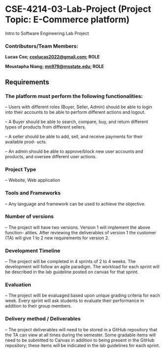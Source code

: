 # CSE-4214-03-Lab-Project (Project Topic: E-Commerce platform)
Intro to Software Engineering Lab Project

### Contributors/Team Members:
**Lucas Cox; coxlucas2022@gmail.com; ROLE**

**Moustapha Niang; mn979@msstate.edu; ROLE**

## Requirements

### The platform must perform the following functionalities:

– Users with different roles (Buyer, Seller, Admin) should be able to login into their accounts to be able to perform different actions and logout.

– A Buyer should be able to search, compare, buy, and return different types of products from different sellers.

– A seller should be able to add, sell, and receive payments for their available prod- ucts.

– An admin should be able to approve/block new user accounts and products, and oversee different user actions.

### Project Type

– Website, Web application

### Tools and Frameworks

– Any language and framework can be used to achieve the objective.

### Number of versions

– The project will have two versions. Version 1 will implement the above function- alities. After reviewing the deliverables of version 1 the customer (TA) will give 1 to 2 new requirements for version 2.

### Development Timeline
– The project will be completed in 4 sprints of 2 to 4 weeks. The development will follow an agile paradigm. The workload for each sprint will be described in the lab guideline posted on canvas for that sprint.

### Evaluation
– The project willl be evaluaged based upon unique grading criteria for each week. Every sprint will ask students to evaluate their performance in addition to their group members.

### Delivery method / Deliverables
– The project deliverables will need to be stored in a GitHub repository that the TA can view at all times during the semester. Some gradable items will need to be submitted to Canvas in addition to being present in the GitHub repository; these items will be indicated in the lab guidelines for each sprint.
